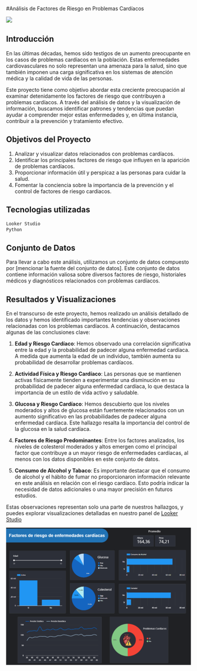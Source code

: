 
#Análisis de Factores de Riesgo en Problemas Cardíacos

![]([enlace_a_tu_imagen_del_corazon.jpg](https://maiposalud.cl/site/assets/files/1538/cuidado-del-corazon-847x308.jpg))

## Introducción

En las últimas décadas, hemos sido testigos de un aumento preocupante en los casos de problemas cardíacos en la población. Estas enfermedades cardiovasculares no solo representan una amenaza para la salud, sino que también imponen una carga significativa en los sistemas de atención médica y la calidad de vida de las personas.

Este proyecto tiene como objetivo abordar esta creciente preocupación al examinar detenidamente los factores de riesgo que contribuyen a problemas cardíacos. A través del análisis de datos y la visualización de información, buscamos identificar patrones y tendencias que puedan ayudar a comprender mejor estas enfermedades y, en última instancia, contribuir a la prevención y tratamiento efectivo.

## Objetivos del Proyecto

1. Analizar y visualizar datos relacionados con problemas cardíacos.
2. Identificar los principales factores de riesgo que influyen en la aparición de problemas cardíacos.
3. Proporcionar información útil y perspicaz a las personas para cuidar la salud.
4. Fomentar la conciencia sobre la importancia de la prevención y el control de factores de riesgo cardiacos.

## Tecnologias utilizadas
    Looker Studio
    Python

## Conjunto de Datos

Para llevar a cabo este análisis, utilizamos un conjunto de datos compuesto por [mencionar la fuente del conjunto de datos]. Este conjunto de datos contiene información valiosa sobre diversos factores de riesgo, historiales médicos y diagnósticos relacionados con problemas cardíacos.

## Resultados y Visualizaciones

En el transcurso de este proyecto, hemos realizado un análisis detallado de los datos y hemos identificado importantes tendencias y observaciones relacionadas con los problemas cardíacos. A continuación, destacamos algunas de las conclusiones clave:

1. **Edad y Riesgo Cardíaco**: Hemos observado una correlación significativa entre la edad y la probabilidad de padecer alguna enfermedad cardíaca. A medida que aumenta la edad de un individuo, también aumenta su probabilidad de desarrollar problemas cardíacos.

2. **Actividad Física y Riesgo Cardíaco**: Las personas que se mantienen activas físicamente tienden a experimentar una disminución en su probabilidad de padecer alguna enfermedad cardíaca, lo que destaca la importancia de un estilo de vida activo y saludable.

3. **Glucosa y Riesgo Cardíaco**: Hemos descubierto que los niveles moderados y altos de glucosa están fuertemente relacionados con un aumento significativo en las probabilidades de padecer alguna enfermedad cardíaca. Este hallazgo resalta la importancia del control de la glucosa en la salud cardíaca.

4. **Factores de Riesgo Predominantes**: Entre los factores analizados, los niveles de colesterol moderados y altos emergen como el principal factor que contribuye a un mayor riesgo de enfermedades cardíacas, al menos con los datos disponibles en este conjunto de datos.

5. **Consumo de Alcohol y Tabaco**: Es importante destacar que el consumo de alcohol y el hábito de fumar no proporcionaron información relevante en este análisis en relación con el riesgo cardíaco. Esto podría indicar la necesidad de datos adicionales o una mayor precisión en futuros estudios.

Estas observaciones representan solo una parte de nuestros hallazgos, y puedes explorar visualizaciones detalladas en nuestro panel de [Looker Studio](https://lookerstudio.google.com/reporting/6b778c41-80d0-4b00-9b09-a32eb4522f7f "Looker Studio")

![](captura.png)



